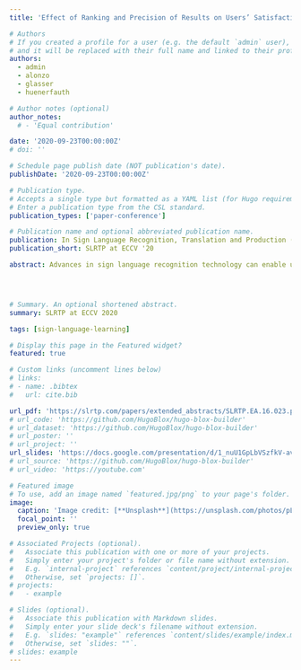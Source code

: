 ```yaml
---
title: 'Effect of Ranking and Precision of Results on Users’ Satisfaction with Search-by-Video Sign-language Dictionaries'

# Authors
# If you created a profile for a user (e.g. the default `admin` user), write the username (folder name) here
# and it will be replaced with their full name and linked to their profile.
authors:
  - admin
  - alonzo
  - glasser
  - huenerfauth

# Author notes (optional)
author_notes:
  # - 'Equal contribution'

date: '2020-09-23T00:00:00Z'
# doi: ''

# Schedule page publish date (NOT publication's date).
publishDate: '2020-09-23T00:00:00Z'

# Publication type.
# Accepts a single type but formatted as a YAML list (for Hugo requirements).
# Enter a publication type from the CSL standard.
publication_types: ['paper-conference']

# Publication name and optional abbreviated publication name.
publication: In Sign Language Recognition, Translation and Production (SLRTP) Workshop-Extended Abstracts (Vol. 4) at 16th European Conference on Computer Vision
publication_short: SLRTP at ECCV '20

abstract: Advances in sign language recognition technology can enable users of American Sign Language (ASL) dictionaries to search for a sign whose meaning is unknown by submitting a video of themselves performing the sign they had encountered, based on their memory of how it appeared. However, the relationship between the performance of sign recognition technology and user satisfaction of such search interaction is unknown. In two Wizard-of-Oz experimental studies, we found that in addition to the position of the desired word in a list of results, the similarity of the other words in the results list also affected user satisfaction.




# Summary. An optional shortened abstract.
summary: SLRTP at ECCV 2020

tags: [sign-language-learning]

# Display this page in the Featured widget?
featured: true

# Custom links (uncomment lines below)
# links:
# - name: .bibtex
#   url: cite.bib

url_pdf: 'https://slrtp.com/papers/extended_abstracts/SLRTP.EA.16.023.paper.pdf'
# url_code: 'https://github.com/HugoBlox/hugo-blox-builder'
# url_dataset: 'https://github.com/HugoBlox/hugo-blox-builder'
# url_poster: ''
# url_project: ''
url_slides: 'https://docs.google.com/presentation/d/1_nuU1GpLbVSzfkV-av5OsPbFzRUNC_0M/edit?usp=sharing&ouid=108965496603216217412&rtpof=true&sd=true'
# url_source: 'https://github.com/HugoBlox/hugo-blox-builder'
# url_video: 'https://youtube.com'

# Featured image
# To use, add an image named `featured.jpg/png` to your page's folder.
image:
  caption: 'Image credit: [**Unsplash**](https://unsplash.com/photos/pLCdAaMFLTE)'
  focal_point: ''
  preview_only: true

# Associated Projects (optional).
#   Associate this publication with one or more of your projects.
#   Simply enter your project's folder or file name without extension.
#   E.g. `internal-project` references `content/project/internal-project/index.md`.
#   Otherwise, set `projects: []`.
# projects:
#   - example

# Slides (optional).
#   Associate this publication with Markdown slides.
#   Simply enter your slide deck's filename without extension.
#   E.g. `slides: "example"` references `content/slides/example/index.md`.
#   Otherwise, set `slides: ""`.
# slides: example
---
```

<!-- 
{{% callout note %}}
Click the _Cite_ button above to demo the feature to enable visitors to import publication metadata into their reference management software.
{{% /callout %}}

{{% callout note %}}
Create your slides in Markdown - click the _Slides_ button to check out the example.
{{% /callout %}}

Add the publication's **full text** or **supplementary notes** here. You can use rich formatting such as including [code, math, and images](https://docs.hugoblox.com/content/writing-markdown-latex/). -->
